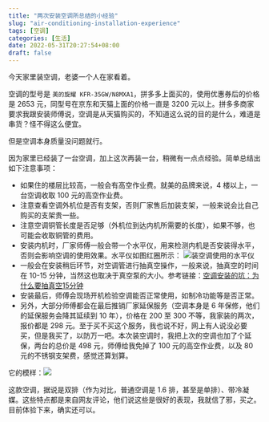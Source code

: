 ```yaml
---
title: "两次安装空调所总结的小经验"
slug: "air-conditioning-installation-experience"
tags: [空调]
categories: [生活]
date: 2022-05-31T20:27:54+08:00
draft: false
---
```


今天家里装空调，老婆一个人在家看着。

空调的型号是 `美的旋耀 KFR-35GW/N8MXA1`，拼多多上面买的，使用优惠券后的价格是 2653 元，同型号在京东和天猫上面的价格一直是 3200 元以上。拼多多商家要求我跟安装师傅说，空调是从天猫购买的，不知道这么说的目的是什么，难道是串货？怪不得这么便宜。

但是空调本身质量没问题就行。

因为家里已经装了一台空调，加上这次再装一台，稍微有一点点经验。简单总结出如下注意事项：
- 如果住的楼层比较高，一般会有高空作业费。就美的品牌来说，4 楼以上，一台空调收取 100 元的高空作业费。
- 注意查看空调外机位是否有支架，否则厂家售后加装支架，一般来说会比自己购买的支架贵一些。
- 注意空调铜管长度是否足够（外机位到达内机所需要的长度），如果不够，也可能会收取铜管的费用。
- 安装内机时，厂家师傅一般会带一个水平仪，用来检测内机是否安装得水平，否则会影响空调的使用效果。水平仪如图红圈所示： ![装空调使用的水平仪](https://s3.bmp.ovh/imgs/2022/05/31/5ef96b355be5edc6.png)
- 一般会在安装稍后环节，对空调管进行抽真空操作，一般来说，抽真空的时间在 10-15 分钟，当然这也取决于真空泵的大小。参考链接：[空调安装的坑：为什么要抽真空15分钟](https://zhuanlan.zhihu.com/p/137557339)
- 安装最后，师傅会现场开机检验空调能否正常使用，如制冷功能等是否正常。
- 另外，大部分师傅都会在最后推销厂家延保服务（空调本身是 6 年保修，他们的延保服务会降其延续到 10 年），价格在 200 至 300 不等，我家装的两次，报价都是 298 元。至于买不买这个服务，我也说不好，网上有人说没必要买，但是我买了，以防万一吧。本次装空调时，我把上次的空调也加了个延保，两台的总价是 498 元，师傅给我免掉了 100 元的高空作业费，以及 80 元的不锈钢支架费，感觉还算划算。

它的模样：![](https://s3.bmp.ovh/imgs/2022/05/31/e6f9edb7f0337d16.jpg)

这款空调，据说是双排（作为对比，普通空调是 1.6 排，甚至是单排）、带冷凝媒。这些特点都是来自网友评论，他们说这些是很好的表现，我就信了邪，买之。目前体验下来，确实还可以。